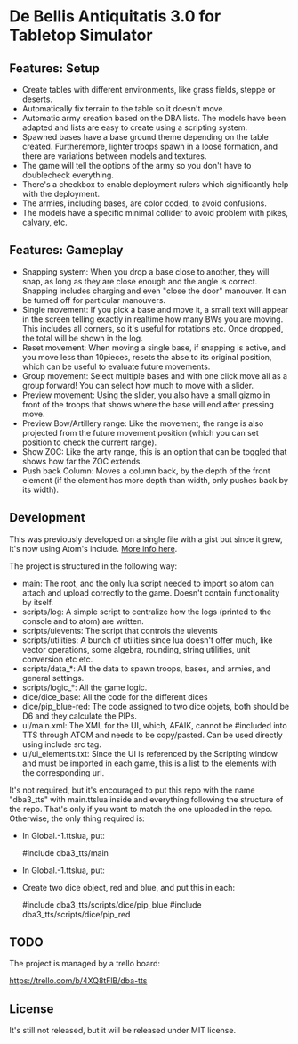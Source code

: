 De Bellis Antiquitatis 3.0 for Tabletop Simulator
=================================================

Features: Setup
---------------

- Create tables with different environments, like grass fields, steppe or deserts.
- Automatically fix terrain to the table so it doesn't move.
- Automatic army creation based on the DBA lists. The models have been adapted and lists are easy to create using a scripting system.
- Spawned bases have a base ground theme depending on the table created. Furtheremore, lighter troops spawn in a loose formation, and there are variations between models and textures.
- The game will tell the options of the army so you don't have to doublecheck everything.
- There's a checkbox to enable deployment rulers which significantly help with the deployment.
- The armies, including bases, are color coded, to avoid confusions.
- The models have a specific minimal collider to avoid problem with pikes, calvary, etc.

Features: Gameplay
------------------

- Snapping system: When you drop a base close to another, they will snap, as long as they are close enough and the angle is correct. Snapping includes charging and even "close the door" manouver. It can be turned off for particular manouvers.
- Single movement: If you pick a base and move it, a small text will appear in the screen telling exactly in realtime how many BWs you are moving. This includes all corners, so it's useful for rotations etc. Once dropped, the total will be shown in the log.
- Reset movement: When moving a single base, if snapping is active, and you move less than 10pieces, resets the abse to its original position, which can be useful to evaluate future movements.
- Group movement: Select multiple bases and with one click move all as a group forward! You can select how much to move with a slider.
- Preview movement: Using the slider, you also have a small gizmo in front of the troops that shows where the base will end after pressing move.
- Preview Bow/Artillery range: Like the movement, the range is also projected from the future movement position (which you can set position to check the current range).
- Show ZOC: Like the arty range, this is an option that can be toggled that shows how far the ZOC extends.
- Push back Column: Moves a column back, by the depth of the front element (if the element has more depth than width, only pushes back by its width).

Development
-----------

This was previously developed on a single file with a gist but since it grew, it's now using Atom's include. [More info here](http://blog.onelivesleft.com/2017/08/atom-tabletop-simulator-package.html).

The project is structured in the following way:

- main: The root, and the only lua script needed to import so atom can attach and upload correctly to the game. Doesn't contain functionality by itself.
- scripts/log: A simple script to centralize how the logs (printed to the console and to atom) are written.
- scripts/uievents: The script that controls the uievents
- scripts/utilities: A bunch of utilities since lua doesn't offer much, like vector operations, some algebra, rounding, string utilities, unit conversion etc etc.
- scripts/data_*: All the data to spawn troops, bases, and armies, and general settings.
- scripts/logic_*: All the game logic.
- dice/dice_base: All the code for the different dices
- dice/pip_blue-red: The code assigned to two dice objets, both should be D6 and they calculate the PIPs.
- ui/main.xml: The XML for the UI, which, AFAIK, cannot be #included into TTS through ATOM and needs to be copy/pasted. Can be used directly using include src tag.
- ui/ui_elements.txt: Since the UI is referenced by the Scripting window and must be imported in each game, this is a list to the elements with the corresponding url.

It's not required, but it's encouraged to put this repo with the name "dba3_tts" with main.ttslua inside and everything following the structure of the repo. That's only if you want to match the one uploaded in the repo. Otherwise, the only thing required is:

* In Global.-1.ttslua, put:

    #include dba3_tts/main

* In Global.-1.ttslua, put:

    <Include src="dba3_tts\ui\main.xml"/>

* Create two dice object, red and blue, and put this in each:

    #include dba3_tts/scripts/dice/pip_blue
    #include dba3_tts/scripts/dice/pip_red

TODO
----

The project is managed by a trello board:

https://trello.com/b/4XQ8tFlB/dba-tts

License
-------

It's still not released, but it will be released under MIT license.
